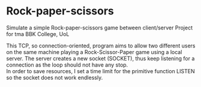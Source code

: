 # Rock-paper-scissors
Simulate a simple Rock-paper-scissors game between client/server
Project for tma BBK College, UoL

This TCP, so connection-oriented, program aims to allow two different users on the same machine
playing a Rock-Scissor-Paper game using a local server. The server creates a new socket (SOCKET),
thus keep listening for a connection as the loop should not have any stop.  
In order to save resources, I set a time limit for the primitive function LISTEN so the socket does not
work endlessly.  
